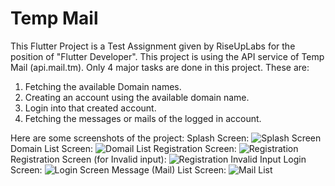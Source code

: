 # Temp Mail

This Flutter Project is a Test Assignment given by RiseUpLabs for the position of "Flutter Developer".
This project is using the API service of Temp Mail (api.mail.tm).
Only 4 major tasks are done in this project.
These are:
1. Fetching the available Domain names.
2. Creating an account using the available domain name.
3. Login into that created account.
4. Fetching the messages or mails of the logged in account.

Here are some screenshots of the project:
Splash Screen: ![Splash Screen](ss/splash_screen.png)
Domain List Screen: ![Domail List](ss/domain_list_screen.png)
Registration Screen: ![Registration](ss/register_screen.png)
Registration Screen (for Invalid input): ![Registration Invalid Input](ss/registration_invalid_screen.pngg)
Login Screen: ![Login Screen](ss/login_screen.png)
Message (Mail) List Screen: ![Mail List](ss/message_screen.png)

